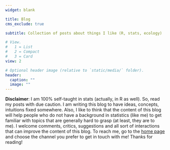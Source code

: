 ```yaml
---
widget: blank

title: Blog
cms_exclude: true

subtitle: Collection of posts about things I like (R, stats, ecology)

# View.
#   1 = List
#   2 = Compact
#   3 = Card
view: 2

# Optional header image (relative to `static/media/` folder).
header:
  caption: ""
  image: ""
---
```


**Disclaimer**: I am 100% self-taught in stats (actually, in R as well). So, read my posts with due caution. I am writing this blog to have ideas, concepts, intuitions fixed somewhere. Also, I like to think that the content of this blog will help people who do not have a background in statistics (like me) to get familiar with topics that are generally hard to grasp (at least, they are to me). I welcome comments, critics, suggestions and all sort of interactions that can improve the content of this blog. To reach me, go to the [home page](https://mbazzichetto.netlify.app) and choose the channel you prefer to get in touch with me! Thanks for reading!    
